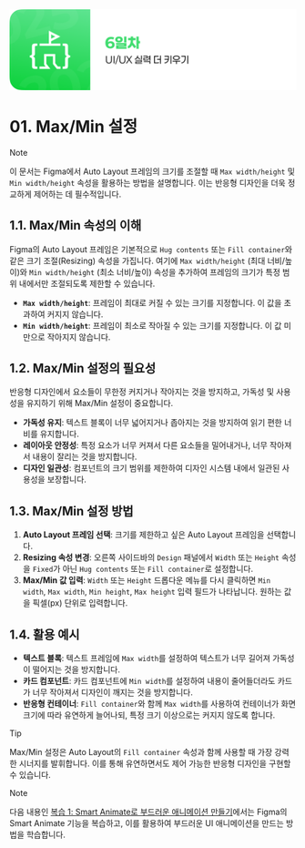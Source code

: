 <img src="./header.png" />

# 01. Max/Min 설정

> [!NOTE]
> 이 문서는 Figma에서 Auto Layout 프레임의 크기를 조절할 때 `Max width/height` 및 `Min width/height` 속성을 활용하는 방법을 설명합니다. 이는 반응형 디자인을 더욱 정교하게 제어하는 데 필수적입니다.

## 1.1. Max/Min 속성의 이해

Figma의 Auto Layout 프레임은 기본적으로 `Hug contents` 또는 `Fill container`와 같은 크기 조절(Resizing) 속성을 가집니다. 여기에 `Max width/height` (최대 너비/높이)와 `Min width/height` (최소 너비/높이) 속성을 추가하여 프레임의 크기가 특정 범위 내에서만 조절되도록 제한할 수 있습니다.

- **`Max width/height`**: 프레임이 최대로 커질 수 있는 크기를 지정합니다. 이 값을 초과하여 커지지 않습니다.
- **`Min width/height`**: 프레임이 최소로 작아질 수 있는 크기를 지정합니다. 이 값 미만으로 작아지지 않습니다.

## 1.2. Max/Min 설정의 필요성

반응형 디자인에서 요소들이 무한정 커지거나 작아지는 것을 방지하고, 가독성 및 사용성을 유지하기 위해 Max/Min 설정이 중요합니다.

- **가독성 유지**: 텍스트 블록이 너무 넓어지거나 좁아지는 것을 방지하여 읽기 편한 너비를 유지합니다.
- **레이아웃 안정성**: 특정 요소가 너무 커져서 다른 요소들을 밀어내거나, 너무 작아져서 내용이 잘리는 것을 방지합니다.
- **디자인 일관성**: 컴포넌트의 크기 범위를 제한하여 디자인 시스템 내에서 일관된 사용성을 보장합니다.

## 1.3. Max/Min 설정 방법

1.  **Auto Layout 프레임 선택**: 크기를 제한하고 싶은 Auto Layout 프레임을 선택합니다.
2.  **Resizing 속성 변경**: 오른쪽 사이드바의 `Design` 패널에서 `Width` 또는 `Height` 속성을 `Fixed`가 아닌 `Hug contents` 또는 `Fill container`로 설정합니다.
3.  **Max/Min 값 입력**: `Width` 또는 `Height` 드롭다운 메뉴를 다시 클릭하면 `Min width`, `Max width`, `Min height`, `Max height` 입력 필드가 나타납니다. 원하는 값을 픽셀(px) 단위로 입력합니다.

## 1.4. 활용 예시

- **텍스트 블록**: 텍스트 프레임에 `Max width`를 설정하여 텍스트가 너무 길어져 가독성이 떨어지는 것을 방지합니다.
- **카드 컴포넌트**: 카드 컴포넌트에 `Min width`를 설정하여 내용이 줄어들더라도 카드가 너무 작아져서 디자인이 깨지는 것을 방지합니다.
- **반응형 컨테이너**: `Fill container`와 함께 `Max width`를 사용하여 컨테이너가 화면 크기에 따라 유연하게 늘어나되, 특정 크기 이상으로는 커지지 않도록 합니다.

> [!TIP]
> Max/Min 설정은 Auto Layout의 `Fill container` 속성과 함께 사용할 때 가장 강력한 시너지를 발휘합니다. 이를 통해 유연하면서도 제어 가능한 반응형 디자인을 구현할 수 있습니다.

> [!NOTE]
> 다음 내용인 [복습 1: Smart Animate로 부드러운 애니메이션 만들기](./02-Review-1-Smart-Animate.md)에서는 Figma의 Smart Animate 기능을 복습하고, 이를 활용하여 부드러운 UI 애니메이션을 만드는 방법을 학습합니다.
